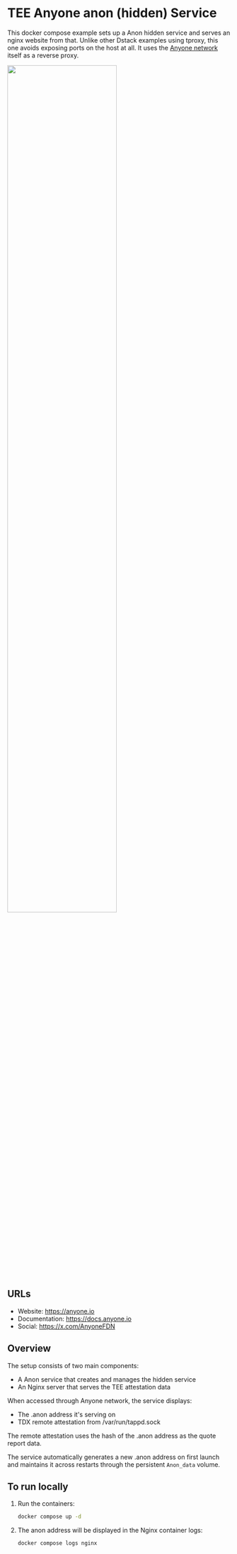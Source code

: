 # TEE Anyone anon (hidden) Service

This docker compose example sets up a Anon hidden service and serves an nginx website from that. Unlike other Dstack examples using tproxy, this one avoids exposing ports on the host at all. It uses the [Anyone network](https://www.anyone.io/) itself as a reverse proxy.

<img src="https://github.com/user-attachments/assets/109efef7-a2b3-4ff9-8764-1233af841cf9" style="width:70%; height:auto;">

## URLs

 * Website:           https://anyone.io
 * Documentation:     https://docs.anyone.io
 * Social:            https://x.com/AnyoneFDN

## Overview

The setup consists of two main components:
- A Anon service that creates and manages the hidden service
- An Nginx server that serves the TEE attestation data

When accessed through Anyone network, the service displays:
- The .anon address it's serving on
- TDX remote attestation from /var/run/tappd.sock

The remote attestation uses the hash of the .anon address as the quote report data.

The service automatically generates a new .anon address on first launch and maintains it across restarts through the persistent `Anon_data` volume.

## To run locally

1. Run the containers:
   ```bash
   docker compose up -d
   ```
2. The anon address will be displayed in the Nginx container logs:
   ```bash
   docker compose logs nginx
   ```
